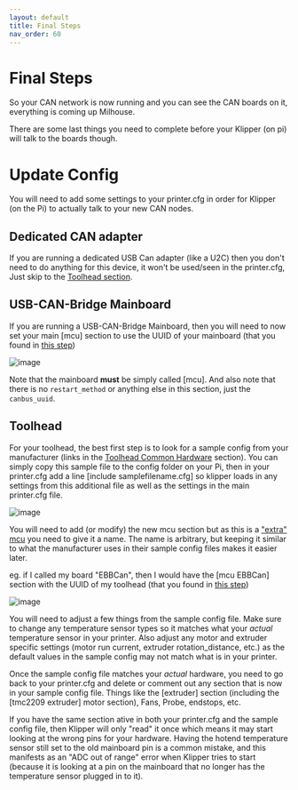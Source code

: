 ```yaml
---
layout: default 
title: Final Steps
nav_order: 60
---
```


# Final Steps

So your CAN network is now running and you can see the CAN boards on it, everything is coming up Milhouse.

There are some last things you need to complete before your Klipper (on pi) will talk to the boards though.

# Update Config

You will need to add some settings to your printer.cfg in order for Klipper (on the Pi) to actually talk to your new CAN nodes. 

## Dedicated CAN adapter

If you are running a dedicated USB Can adapter (like a U2C) then you don't need to do anything for this device, it won't be used/seen in the printer.cfg, Just skip to the [Toolhead section](#toolhead).

## USB-CAN-Bridge Mainboard

If you are running a USB-CAN-Bridge Mainboard, then you will need to now set your main [mcu] section to use the UUID of your mainboard (that you found in [this step](./mainboard_flashing#klipper-is-now-installed))

![image](https://github.com/Esoterical/voron_canbus/assets/124253477/11040725-aa0f-4f98-bb8d-df4420320096)


Note that the mainboard **must** be simply called [mcu]. And also note that there is no `restart_method` or anything else in this section, just the `canbus_uuid`.

## Toolhead

For your toolhead, the best first step is to look for a sample config from your manufacturer (links in the [Toolhead Common Hardware](./toolhead_flashing/common_hardware) section). You can simply copy this sample file to the config folder on your Pi, then in your printer.cfg add a line [include samplefilename.cfg] so klipper loads in any settings from this additional file as well as the settings in the main printer.cfg file.

![image](https://github.com/user-attachments/assets/6f322043-b750-48d2-a4fb-25c6e2bed6ee)

You will need to add (or modify) the new mcu section but as this is a ["extra" mcu](https://www.klipper3d.org/Config_Reference.html#mcu-my_extra_mcu) you need to give it a name. The name is arbitrary, but keeping it similar to what the manufacturer uses in their sample config files makes it easier later.

eg. if I called my board "EBBCan", then I would have the [mcu EBBCan] section with the UUID of my toolhead (that you found in [this step](./toolhead_flashing#klipper-is-now-installed))

![image](https://github.com/Esoterical/voron_canbus/assets/124253477/4f3d2478-490b-41d9-8ee1-322d4a7f8117)

You will need to adjust a few things from the sample config file. Make sure to change any temperature sensor types so it matches what your *actual* temperature sensor in your printer. Also adjust any motor and extruder specific settings (motor run current, extruder rotation_distance, etc.) as the default values in the sample config may not match what is in your printer.

Once the sample config file matches your *actual* hardware, you need to go back to your printer.cfg and delete or comment out any section that is now in your sample config file. Things like the [extruder] section (including the [tmc2209 extruder] motor section), Fans, Probe, endstops, etc.

If you have the same section ative in both your printer.cfg and the sample config file, then Klipper will only "read" it once which means it may start looking at the wrong pins for your hardware. Having the hotend temperature sensor still set to the old mainboard pin is a common mistake, and this manifests as an "ADC out of range" error when Klipper tries to start (because it is looking at a pin on the mainboard that no longer has the temperature sensor plugged in to it).



